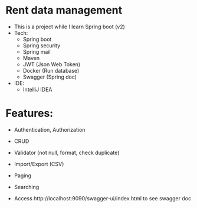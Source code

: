 # Rent data management

- This is a project while I learn Spring boot (v2)
- Tech:
    - Spring boot
    - Spring security
    - Spring mail
    - Maven
    - JWT (Json Web Token)
    - Docker (Run database)
    - Swagger (Spring doc)
- IDE:
    - IntelliJ IDEA

# Features:

- Authentication, Authorization
- CRUD
- Validator (not null, format, check duplicate)
- Import/Export (CSV)
- Paging
- Searching

- Access http://localhost:9090/swagger-ui/index.html to see swagger doc
